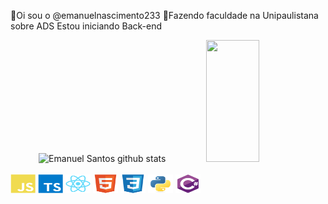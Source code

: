 👋Oi sou o @emanuelnascimento233 👀Fazendo faculdade na Unipaulistana sobre ADS
Estou iniciando Back-end  

 <div align="center">
   <img width="49%" height="195px" src="https://github-readme-stats.vercel.app/api?
   username=emanuelnascimento233&show_icons=true&count_private=true&hide_border=true&title_color=9745f5&icon_color=9f4bff&text_color=ffffff&bg_color=000000" alt="Emanuel Santos github stats" /> 
    <img width="41%" height="195px" src="https://github-readme-stats.vercel.app/api/top-langs/?
    username=emanuelnascimento233&layout=compact&hide_border=true&title_color=9745f5&text_color=9745f5&bg_color=000000" />
</div>
<div style="display: inline_block"><br>
  <img align="center" alt"" height="30" width="40" src="https://raw.githubusercontent.com/devicons/devicon/master/icons/javascript/javascript-plain.svg">
  <img align="center" alt"emanuelnascimento233" height="30" width="40" src="https://raw.githubusercontent.com/devicons/devicon/master/icons/typescript/typescript-plain.svg">
  <img align="center" alt"emanuelnascimento233" height="30" width="40" src="https://raw.githubusercontent.com/devicons/devicon/master/icons/react/react-original.svg">
  <img align="center" alt"emanuelnascimento233" height="30" width="40" src="https://raw.githubusercontent.com/devicons/devicon/master/icons/html5/html5-original.svg">
  <img align="center" alt"emanuelnascimento233" height="30" width="40" src="https://raw.githubusercontent.com/devicons/devicon/master/icons/css3/css3-original.svg">
  <img align="center" alt"emanuelnascimento233" height="30" width="40" src="https://raw.githubusercontent.com/devicons/devicon/master/icons/python/python-original.svg">
  <img align="center" alt"emanuelnascimento233" height="30" width="40" src="https://raw.githubusercontent.com/devicons/devicon/master/icons/csharp/csharp-original.svg">
</div>

   
